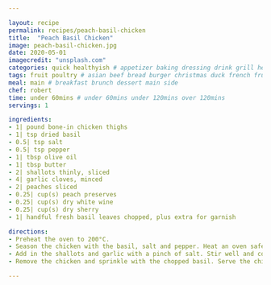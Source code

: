 ```yaml
---

layout: recipe
permalink: recipes/peach-basil-chicken 
title:  "Peach Basil Chicken"
image: peach-basil-chicken.jpg 
date: 2020-05-01
imagecredit: "unsplash.com" 
categories: quick healthyish # appetizer baking dressing drink grill healthyish marinade oven pickling quick raw salad sandwich sauce snack soup
tags: fruit poultry # asian beef bread burger christmas duck french fruit indian italian mexican nuts pasta pork poultry rice seafood thanksgiving vegetarian
meal: main # breakfast brunch dessert main side
chef: robert 
time: under 60mins # under 60mins under 120mins over 120mins
servings: 1 

ingredients:
- 1| pound bone-in chicken thighs
- 1| tsp dried basil
- 0.5| tsp salt
- 0.5| tsp pepper
- 1| tbsp olive oil
- 1| tbsp butter
- 2| shallots thinly, sliced
- 4| garlic cloves, minced
- 2| peaches sliced
- 0.25| cup(s) peach preserves
- 0.25| cup(s) dry white wine
- 0.25| cup(s) dry sherry
- 1| handful fresh basil leaves chopped, plus extra for garnish

directions:
- Preheat the oven to 200°C.
- Season the chicken with the basil, salt and pepper. Heat an oven safe (cast iron or enamel) pot or skillet over medium-high heat and add the olive oil. Add the chicken and sear it on both sides until it's golden brown, about 2 minutes per side. Remove the chicken and set it aside on a plate. Reduce the heat to medium and add the butter.
- Add in the shallots and garlic with a pinch of salt. Stir well and cook for about 5 minutes. Stir in the peaches. Cook for another 5 minutes. Add in the peach preserves, wine and sherry, stirring with a wooden spoon to combine everything. Bring the mixture to a simmer. Once simmering, add the chicken back in. Place the pot in the oven for 20 minutes.
- Remove the chicken and sprinkle with the chopped basil. Serve the chicken with a spoon for the extra sauce. You can serve this with rice, potatoes, quinoa, grilled bread, or your favorite salad. 

--- 
```

